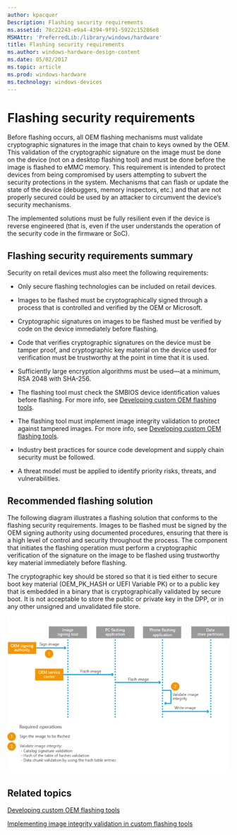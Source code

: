 ```yaml
---
author: kpacquer
Description: Flashing security requirements
ms.assetid: 78c22243-e9a4-4394-9f91-5922c15286e8
MSHAttr: 'PreferredLib:/library/windows/hardware'
title: Flashing security requirements
ms.author: windows-hardware-design-content
ms.date: 05/02/2017
ms.topic: article
ms.prod: windows-hardware
ms.technology: windows-devices
---
```


# Flashing security requirements


Before flashing occurs, all OEM flashing mechanisms must validate cryptographic signatures in the image that chain to keys owned by the OEM. This validation of the cryptographic signature on the image must be done on the device (not on a desktop flashing tool) and must be done before the image is flashed to eMMC memory. This requirement is intended to protect devices from being compromised by users attempting to subvert the security protections in the system. Mechanisms that can flash or update the state of the device (debuggers, memory inspectors, etc.) and that are not properly secured could be used by an attacker to circumvent the device’s security mechanisms.

The implemented solutions must be fully resilient even if the device is reverse engineered (that is, even if the user understands the operation of the security code in the firmware or SoC).

## <span id="Flashing_security_requirements_summary"></span><span id="flashing_security_requirements_summary"></span><span id="FLASHING_SECURITY_REQUIREMENTS_SUMMARY"></span>Flashing security requirements summary


Security on retail devices must also meet the following requirements:

-   Only secure flashing technologies can be included on retail devices.

-   Images to be flashed must be cryptographically signed through a process that is controlled and verified by the OEM or Microsoft.

-   Cryptographic signatures on images to be flashed must be verified by code on the device immediately before flashing.

-   Code that verifies cryptographic signatures on the device must be tamper proof, and cryptographic key material on the device used for verification must be trustworthy at the point in time that it is used.

-   Sufficiently large encryption algorithms must be used—at a minimum, RSA 2048 with SHA-256.

-   The flashing tool must check the SMBIOS device identification values before flashing. For more info, see [Developing custom OEM flashing tools](developing-custom-oem-flashing-tools.md).

-   The flashing tool must implement image integrity validation to protect against tampered images. For more info, see [Developing custom OEM flashing tools](developing-custom-oem-flashing-tools.md).

-   Industry best practices for source code development and supply chain security must be followed.

-   A threat model must be applied to identify priority risks, threats, and vulnerabilities.

## <span id="Recommended_flashing_solution"></span><span id="recommended_flashing_solution"></span><span id="RECOMMENDED_FLASHING_SOLUTION"></span>Recommended flashing solution


The following diagram illustrates a flashing solution that conforms to the flashing security requirements. Images to be flashed must be signed by the OEM signing authority using documented procedures, ensuring that there is a high level of control and security throughout the process. The component that initiates the flashing operation must perform a cryptographic verification of the signature on the image to be flashed using trustworthy key material immediately before flashing.

The cryptographic key should be stored so that it is tied either to secure boot key material (OEM\_PK\_HASH or UEFI Variable PK) or to a public key that is embedded in a binary that is cryptographically validated by secure boot. It is not acceptable to store the public or private key in the DPP, or in any other unsigned and unvalidated file store.

![oem\-fieldservicesec\-flashingreq](images/oem-fieldservicesec-flashingreq.png)

## <span id="related_topics"></span>Related topics


[Developing custom OEM flashing tools](developing-custom-oem-flashing-tools.md)

[Implementing image integrity validation in custom flashing tools](implementing-image-integrity-validation-in-custom-flashing-tools.md)

 

 






